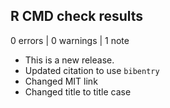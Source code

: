 ## R CMD check results

0 errors | 0 warnings | 1 note

* This is a new release.
* Updated citation to use `bibentry`
* Changed MIT link
* Changed title to title case

